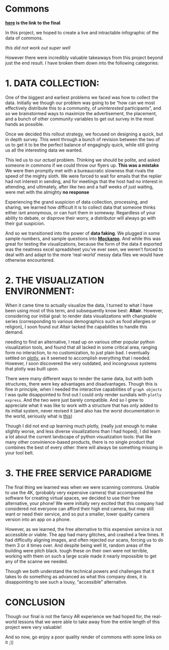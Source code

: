 # Commons

**[here](https://my.matterport.com/models/mQdFyk2eydi?cta_origin=all_spaces_page&section=media) is the link to the final**

In this project, we hoped to create a live and intractable infographic of the data of commons. 

*this did not work out super well*

However there were incredibly valuable takeaways from this project beyond just the end result. I have broken them down into the following categories:

# 1. DATA COLLECTION:

One of the biggest and earliest problems we faced was how to collect the data. Initially we though our problem was going to be “how can we most effectively distribute this to a community, of *uninterested* participants”, and so we brainstormed ways to maximize the advertisement, the placement, and a bunch of other community variables to get out survey in the most hands as possible.

Once we decided this rollout strategy, we focused on designing a quick, but in depth survey. This went through a bunch of revision between the two of us to get it to be the perfect balance of engagingly quick, while still giving us all the interesting data we wanted.

This led us to our *actual* problem. Thinking we should be polite, and asked someone in commons if we could throw our flyers up. **This was a mistake** We were then promptly met with a bureaucratic slowness that rivals the speed of the mighty sloth. We were forced to wait for emails that the replier had not interest in sending, and for meetings that the host had no interest in attending, and ultimately, after like two and a half weeks of just waiting, were met with the almighty **no response**

Experiencing the grand suspicion of data collection, processing, and sharing, we learned how difficult it is to collect data that someone thinks either isnt anonymous, or can hurt them in someway. Regardless of your ability to debate, or disprove their worry, a distributor will always go with their gut suspicion. 

And so we transitioned into the power of **data faking**. We plugged in some sample numbers, and sample questions into **[Mockaroo](https://www.mockaroo.com)**. And while this was great for testing the visualizations, because the form of the data it exported was the neatness excel spreadsheet you’ve ever seen, we weren’t forced to deal with and adapt to the more ‘real-world’ messy data files we would have otherwise encountered. 

# 2. THE VISUALIZATION ENVIRONMENT:

When it came time to actually visualize the data, I turned to what I have been using most of this term, and subsequently know best: **Altair**. However, considering our initial goal: to render data visualizations with changeable series (corresponding to various demographics such as food allergies or religion), I soon found out Altair lacked the capabilities to handle this demand. 

needing to find an alternative, I read up on various other popular python visualization tools, and found that all lacked in some critical area, ranging form no interaction, to no customization, to just plain bad. I eventually settled on [plotly](https://plotly.com), as it seemed to accomplish everything that i needed. However, I soon discovered the very outdated, and incongruous systems that plotly was built upon. 

There were many different ways to render the same data, but with both structures, there were key advantages and disadvantages. Though this is fine in principle, when I needed the interactive capabilities of ```graph objects``` I was quite disappointed to find out I could only render sundials with ```plotly express```.  And the two were just barely compatible. And so I grew to appreciate what it was like to work with a structure that has only added to its initial system, never revised it (and also has the worst documentation in the world, seriously what is [this](https://plotly.com/python-api-reference/generated/plotly.graph_objects.Figure.html))

Though I did not end up learning much plotly, (really just enough to make slightly worse, and less diverse visualizations than I had hoped), I did learn a lot about the current landscape of python visualization tools: that like many other convinience-based products, there is no single product that combines the best of every other: there will always be something missing in your tool belt. 

# 3. THE FREE SERVICE PARADIGME

The final thing we learned was when we were scanning commons. Unable to use the 4K, (probably very expensive camera) that accompanied the software for creating virtual spaces, we decided to use their free alternative, your phone! We were initially very excited that this company had considered not everyone can afford their high end camera, but may still want or need their service, and so put a smaller, lower quality camera version into an app on a phone.

However, as we learned, the free alternative to this expensive service is not accessible or viable. The app had many glitches, and crashed a few times. It had difficulty aligning images, and often rejected our scans, forcing us to do them 3 or 4 times over. And despite being well lit, random areas of the building were pitch black. tough these on their own were not terrible, working with them on such a large scale made it nearly impossible to get any of the scanne we needed.

Though we both understand the technical powers and challenges that it takes to do something as advanced as what this company does, it is disappointing to see such a lousy, “accessible” alternative. 

# CONCLUSION 

Though our final is not the fancy AR experience we had hoped for, the real-world lessons that we were able to take away from the entire length of this project were very valuable! 

And so now, go enjoy a poor quality render of commons with some links on it ;))

